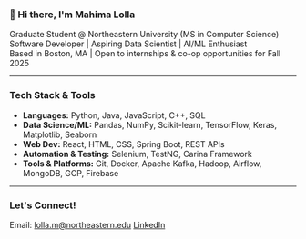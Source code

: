 ### 👋 Hi there, I'm Mahima Lolla

 Graduate Student @ Northeastern University (MS in Computer Science)  
 Software Developer | Aspiring Data Scientist | AI/ML Enthusiast  
 Based in Boston, MA | Open to internships & co-op opportunities for Fall 2025

---

###  Tech Stack & Tools
- **Languages:** Python, Java, JavaScript, C++, SQL  
- **Data Science/ML:** Pandas, NumPy, Scikit-learn, TensorFlow, Keras, Matplotlib, Seaborn  
- **Web Dev:** React, HTML, CSS, Spring Boot, REST APIs  
- **Automation & Testing:** Selenium, TestNG, Carina Framework  
- **Tools & Platforms:** Git, Docker, Apache Kafka, Hadoop, Airflow, MongoDB, GCP, Firebase  

---

###  Let's Connect!
 Email: lolla.m@northeastern.edu 
 [LinkedIn](https://www.linkedin.com/in/mahimalolla)  


